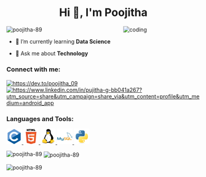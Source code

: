 <h1 align="center">Hi 👋, I'm Poojitha</h1>
<img align="right" alt="coding" width="200" src="https://user-images.githubusercontent.com/59734313/157189039-c09b3e38-9f42-42c0-ab54-14f1574190a7.gif">

<p align="left"> <img src="https://komarev.com/ghpvc/?username=poojitha-89&label=Profile%20views&color=0e75b6&style=flat" alt="poojitha-89" /> </p>

- 🌱 I’m currently learning **Data Science**

- 💬 Ask me about **Technology**

<h3 align="left">Connect with me:</h3>
<p align="left">
<a href="https://dev.to/https://dev.to/poojitha_09" target="blank"><img align="center" src="https://raw.githubusercontent.com/rahuldkjain/github-profile-readme-generator/master/src/images/icons/Social/devto.svg" alt="https://dev.to/poojitha_09" height="30" width="40" /></a>
<a href="https://linkedin.com/in/https://www.linkedin.com/in/pujitha-g-bb041a267?utm_source=share&utm_campaign=share_via&utm_content=profile&utm_medium=android_app" target="blank"><img align="center" src="https://raw.githubusercontent.com/rahuldkjain/github-profile-readme-generator/master/src/images/icons/Social/linked-in-alt.svg" alt="https://www.linkedin.com/in/pujitha-g-bb041a267?utm_source=share&utm_campaign=share_via&utm_content=profile&utm_medium=android_app" height="30" width="40" /></a>
</p>

<h3 align="left">Languages and Tools:</h3>
<p align="left"> <a href="https://www.cprogramming.com/" target="_blank" rel="noreferrer"> <img src="https://raw.githubusercontent.com/devicons/devicon/master/icons/c/c-original.svg" alt="c" width="40" height="40"/> </a> <a href="https://www.w3.org/html/" target="_blank" rel="noreferrer"> <img src="https://raw.githubusercontent.com/devicons/devicon/master/icons/html5/html5-original-wordmark.svg" alt="html5" width="40" height="40"/> </a> <a href="https://www.linux.org/" target="_blank" rel="noreferrer"> <img src="https://raw.githubusercontent.com/devicons/devicon/master/icons/linux/linux-original.svg" alt="linux" width="40" height="40"/> </a> <a href="https://www.mysql.com/" target="_blank" rel="noreferrer"> <img src="https://raw.githubusercontent.com/devicons/devicon/master/icons/mysql/mysql-original-wordmark.svg" alt="mysql" width="40" height="40"/> </a> <a href="https://www.python.org" target="_blank" rel="noreferrer"> <img src="https://raw.githubusercontent.com/devicons/devicon/master/icons/python/python-original.svg" alt="python" width="40" height="40"/> </a> </p>

<p><img align="left" src="https://github-readme-stats.vercel.app/api/top-langs?username=poojitha-89&show_icons=true&locale=en&layout=compact" alt="poojitha-89" /></p>

<p>&nbsp;<img align="center" src="https://github-readme-stats.vercel.app/api?username=poojitha-89&show_icons=true&locale=en" alt="poojitha-89" /></p>

<p><img align="center" src="https://github-readme-streak-stats.herokuapp.com/?user=poojitha-89&" alt="poojitha-89" /></p>
